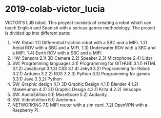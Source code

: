 # 2019-colab-victor_lucia
VICTOR'S LJB robot.
This proyect consists of creating a robot which can teach English and Spanish with a serious games methodology. 
The project is divided up into different parts: 
1) HW: Robot
    1.1) Differential traction robot with a SBC and a MIFI.
    1.2) Aerial ROV with a SBC and a MIFI.
    1.3) Underwater ROV with a SBC and a MIFI.
    1.4) Earth ROV with a SBC and a MIFI.
2) HW: Sensors
    2.1) 3D Camera 
    2.2) Speaker
    2.3) Microphone
    2.4) Lidar
3) SW: Programming languages
    3.1) Programming for GITHUB:
      3.1.1) HTML
      3.1.2) JavaScript
      3.1.3) CSS
      3.1.4) Jekyll
    3.2) Programming for Robot: 
      3.2.1) Arduino
      3.2.2) ROS
      3.2.3) Python
    3.3) Programming for games
      3.3.1) Java
      3.3.2) Python
4) SW: Graphic design
    4.1) 3D Graphic Design
      4.1.1) Blender
      4.1.2) MakeHuman
    4.2) 2D Graphic Design
      4.2.1) Krita
      4.2.2) Inkscape
5) SW: AudioEdition
    5.1) MuseScore
    5.2) Audacity
6) SW: VideoEdition
    6.1) Avidemux
7) NETWORKING
    7.1) MIFI router with a sim card.
    7.2) OpenVPN with a Raspberry PI.
